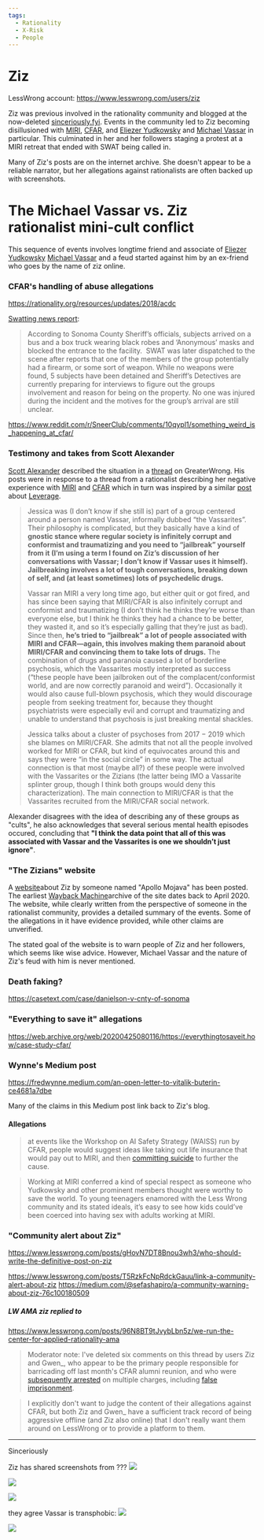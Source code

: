 ```yaml
---
tags:
  - Rationality
  - X-Risk
  - People
---
```


# Ziz

LessWrong account: https://www.lesswrong.com/users/ziz

Ziz was previous involved in the rationality community and blogged at the now-deleted [sinceriously.fyi](https://sinceriously.fyi). Events in the community led to Ziz becoming disillusioned with [MIRI](MIRI.md), [CFAR](CFAR.md), and [Eliezer Yudkowsky](Eliezer%20Yudkowsky.md) and [Michael Vassar](Michael%20Vassar.md) in particular. This culminated in her and her followers staging a protest at a MIRI retreat that ended with SWAT being called in.

Many of Ziz's posts are on the internet archive.  She doesn't appear to be a reliable narrator, but her allegations against rationalists are often backed up with screenshots.

# The Michael Vassar vs. Ziz rationalist mini-cult conflict

This sequence of events involves longtime friend and associate of [Eliezer Yudkowsky](Eliezer%20Yudkowsky.md) [Michael Vassar](Michael%20Vassar.md) and a feud started against him by an ex-friend who goes by the name of ziz online. 


### CFAR's handling of abuse allegations

https://rationality.org/resources/updates/2018/acdc

[Swatting news report](https://www.ksro.com/2019/11/15/5-unwanted-subjects-detained-in-camp-meeker-at-westminster-woods/):
>According to Sonoma County Sheriff’s officials, subjects arrived on a bus and a box truck wearing black robes and ‘Anonymous’ masks and blocked the entrance to the facility.  SWAT was later dispatched to the scene after reports that one of the members of the group potentially had a firearm, or some sort of weapon. While no weapons were found, 5 subjects have been detained and Sheriff’s Detectives are currently preparing for interviews to figure out the groups involvement and reason for being on the property. No one was injured during the incident and the motives for the group’s arrival are still unclear.

https://www.reddit.com/r/SneerClub/comments/10qypl1/something_weird_is_happening_at_cfar/
### Testimony and takes from Scott Alexander

[Scott Alexander](Astral%20Codex%20Ten.md) described the situation in a [thread](https://www.greaterwrong.com/posts/MnFqyPLqbiKL8nSR7/my-experience-at-and-around-miri-and-cfar-inspired-by-zoe/comment/4j2GS4yWu6stGvZWs) on GreaterWrong. His posts were in response to a thread from a rationalist describing her negative experience with [MIRI](MIRI.md) and [CFAR](CFAR.md) which in turn was inspired by a similar [post](https://medium.com/@zoecurzi/my-experience-with-leverage-research-17e96a8e540b) about [Leverage](Leverage.md).

>Jessica was (I don’t know if she still is) part of a group centered around a person named Vassar, informally dubbed “the Vassarites”. Their philosophy is complicated, but they basically have a kind of **gnostic stance where regular society is infinitely corrupt and conformist and traumatizing and you need to “jailbreak” yourself from it (I’m using a term I found on Ziz’s discussion of her conversations with Vassar; I don’t know if Vassar uses it himself). Jailbreaking involves a lot of tough conversations, breaking down of self, and (at least sometimes) lots of psychedelic drugs.**
>
>Vassar ran MIRI a very long time ago, but either quit or got fired, and has since been saying that MIRI/​CFAR is also infinitely corrupt and conformist and traumatizing (I don’t think he thinks they’re worse than everyone else, but I think he thinks they had a chance to be better, they wasted it, and so it’s especially galling that they’re just as bad). Since then, **he’s tried to “jailbreak” a lot of people associated with MIRI and CFAR—again, this involves making them paranoid about MIRI/​CFAR and convincing them to take lots of drugs.** The combination of drugs and paranoia caused a lot of borderline psychosis, which the Vassarites mostly interpreted as success (“these people have been jailbroken out of the complacent/​conformist world, and are now correctly paranoid and weird”). Occasionally it would also cause full-blown psychosis, which they would discourage people from seeking treatment for, because they thought psychiatrists were especially evil and corrupt and traumatizing and unable to understand that psychosis is just breaking mental shackles.

>Jessica talks about a cluster of psychoses from 2017 − 2019 which she blames on MIRI/​CFAR. She admits that not all the people involved worked for MIRI or CFAR, but kind of equivocates around this and says they were “in the social circle” in some way. The actual connection is that most (maybe all?) of these people were involved with the Vassarites or the Zizians (the latter being IMO a Vassarite splinter group, though I think both groups would deny this characterization). The main connection to MIRI/​CFAR is that the Vassarites recruited from the MIRI/​CFAR social network.

Alexander disagrees with the idea of describing any of these groups as "cults", he also acknowledges that several serious mental health episodes occured, concluding that **"I think the data point that all of this was associated with Vassar and the Vassarites is one we shouldn’t just ignore"**.


### "The Zizians" website

A [website](http://zizians.info/)about Ziz by someone named "Apollo Mojava" has been posted. The earliest [Wayback Machine](https://web.archive.org/web/20200413075452/http://zizians.info/)archive of the site dates back to April 2020. The website, while clearly written from the perspective of someone in the rationalist community, provides a detailed summary of the events. Some of the allegations in it have evidence provided, while other claims are unverified. 

The stated goal of the website is to warn people of Ziz and her followers, which seems like wise advice. However, Michael Vassar and the nature of Ziz's feud with him is never mentioned.

### Death faking?

https://casetext.com/case/danielson-v-cnty-of-sonoma

### "Everything to save it" allegations

https://web.archive.org/web/20200425080116/https://everythingtosaveit.how/case-study-cfar/


### Wynne's Medium post

https://fredwynne.medium.com/an-open-letter-to-vitalik-buterin-ce4681a7dbe

Many of the claims in this Medium post link back to Ziz's blog.


#### Allegations

>at events like the Workshop on AI Safety Strategy (WAISS) run by CFAR, people would suggest ideas like taking out life insurance that would pay out to MIRI, and then [committing suicide](https://sinceriously.fyi/intersex-brains-and-conceptual-warfare/#comment-1900) to further the cause.

>Working at MIRI conferred a kind of special respect as someone who Yudkowsky and other prominent members thought were worthy to save the world. To young teenagers enamored with the Less Wrong community and its stated ideals, it’s easy to see how kids could’ve been coerced into having sex with adults working at MIRI.


### "Community alert about Ziz"

https://www.lesswrong.com/posts/gHovN7DT8Bnou3wh3/who-should-write-the-definitive-post-on-ziz

https://www.lesswrong.com/posts/T5RzkFcNpRdckGauu/link-a-community-alert-about-ziz
https://medium.com/@sefashapiro/a-community-warning-about-ziz-76c100180509

##### LW AMA ziz replied to

https://www.lesswrong.com/posts/96N8BT9tJvybLbn5z/we-run-the-center-for-applied-rationality-ama

>Moderator note: I've deleted six comments on this thread by users Ziz and Gwen_, who appear to be the primary people responsible for barricading off last month's CFAR alumni reunion, and who were [subsequently arrested](https://www.sfchronicle.com/bayarea/article/Mystery-in-Sonoma-County-after-kidnap-arrests-of-14844155.php) on multiple charges, including [false imprisonment](https://en.wikipedia.org/wiki/False_imprisonment). 

>I explicitly don't want to judge the content of their allegations against CFAR, but both Ziz and Gwen_ have a sufficient track record of being aggressive offline (and Ziz also online) that I don't really want them around on LessWrong or to provide a platform to them.


---

Sinceriously


Ziz has shared screenshots from ???
![](../pages/images/Ziz/sincereriously-archive/Alyssa-Anna-Anti-Trans-Apology.png)

![](../pages/images/Ziz/sincereriously-archive/Alyssa-Blackmail-1.png)

![](../pages/images/Ziz/sincereriously-archive/Alyssa-Blackmail-2.png)

they agree Vassar is transphobic:
![](../pages/images/Ziz/sincereriously-archive/Alyssa-Michael-Trans-Consistent.png)

![](../pages/images/Ziz/sincereriously-archive/Alyssa-Michael-Transphobia.png)
